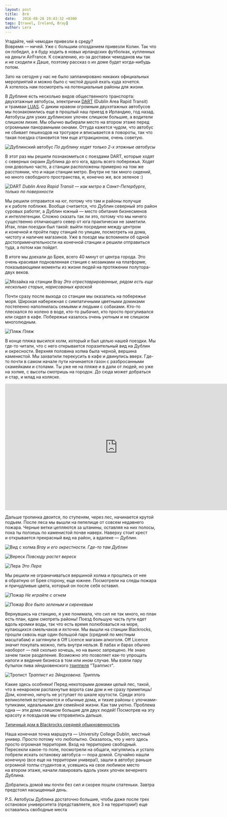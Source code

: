 ```yaml
---
layout: post
title:  Bré
date:   2016-08-28 19:43:32 +0300
tags: [travel, Ireland, Bray]
author: Lera
---
```


Угадайте, чей чемодан привезли в&nbsp;среду?  
Вовремя&nbsp;&mdash; ничей. Уже с&nbsp;большим опозданием привезли Колин. Так что он&nbsp;победил, а&nbsp;я&nbsp;буду ходить в&nbsp;новых ирландских футболках, купленных на деньги AirFrance. К&nbsp;сожалению, из-за доставки чемоданов мы&nbsp;так и&nbsp;не&nbsp;сходили к&nbsp;Даше, поэтому рассказ о&nbsp;их&nbsp;доме будет когда-нибудь потом.

Зато на сегодня у&nbsp;нас не&nbsp;было запланировано никаких официальных мероприятий и&nbsp;можно было с&nbsp;чистой душой ехать куда хочется. А&nbsp;хотелось нам посмотреть на&nbsp;потенциальные районы для жизни. 

В&nbsp;Дублине есть несколько видов общественного транспорта: двухэтажные автобусы, электрички [DART](https://ru.wikipedia.org/wiki/DART) (Dublin Area Rapid Transit) и&nbsp;трамваи [LUAS](https://en.wikipedia.org/wiki/Luas). С&nbsp;диким нравом огромным двухэтажных автобусов мы&nbsp;познакомились еще в&nbsp;прошлый наш приезд в Ирландию, год назад. Автобусы для узких дублинских улочек слишком большие, а&nbsp;водители слишком лихие. Мы&nbsp;обычно выбирали место на&nbsp;втором этаже перед огромными панорамными окнами. Оттуда кажется чудом, что автобус не&nbsp;сбивает пешеходов на&nbsp;тротуаре и&nbsp;вписывается в&nbsp;повороты, так что такая поездка становится тем еще аттракционом, очень советую. 

![Дублинский автобус](/assets/ireland/bray/dublin_bus.jpg)
*По дублину ходят только 2-х этажные автобусы*

В&nbsp;этот раз мы&nbsp;решили познакомиться с&nbsp;поездами DART, которые ходят с&nbsp;северных окраин Дублина до&nbsp;его юга, вдоль всего побережья. Ходят они довольно часто, а&nbsp;станции расположены примерно на&nbsp;том&nbsp;же расстоянии, что и&nbsp;наши станции метро. Внутри не&nbsp;так много сидений, но&nbsp;много свободного пространства, и, конечно же, все зеленое :)

![DART](/assets/ireland/bray/dublin_dart.jpg)
*Dublin Area Rapid Transit &mdash; как метро в Санкт-Петербурге, только по поверхности*

Мы&nbsp;решили отправится на&nbsp;юг, потому что там и&nbsp;районы получше и&nbsp;к&nbsp;работе поближе. Вообще считается, что Дублин северный это район суровых работяг, а Дублин южный — место обитания бизнесменов и&nbsp;интеллегенции. Сложно сказать так ли&nbsp;это, потому что мы&nbsp;ничего существенно отличающего север от юга практически не заметили.  
Итак, план поездки был такой: выйти посредине между центром и&nbsp;конечной и&nbsp;пройти пару станций по&nbsp;улицам, посмотреть на&nbsp;дома, чистоту и&nbsp;наличие магазинов. Уже в&nbsp;поезде мы&nbsp;вспомнили об&nbsp;одной достопримечательности на&nbsp;конечной станции и&nbsp;решили отправиться туда, а&nbsp;потом как пойдет. 

В&nbsp;итоге мы&nbsp;доехали до&nbsp;Брея, всего 40&nbsp;минут от&nbsp;центра города. Это очень красивая подновленная станция с&nbsp;мозаиками на&nbsp;платформе, показывающими моменты из&nbsp;жизни людей на&nbsp;протяжении полутора-двух веков. 

![Мозайка на станции Bray](/assets/ireland/bray/bray_pazzle.jpg)
*Это отреставрированные, рядом есть еще несколько старых, нарисованых краской*

Почти сразу после выхода со&nbsp;станции мы&nbsp;оказались на&nbsp;побережье моря. Широкая набережная с&nbsp;симпатичными цветными домиками постепенно наполнилась семьями и&nbsp;людьми с&nbsp;собаками. Кто-то плескался по&nbsp;колено в&nbsp;воде, кто-то рыбачил, кто просто прогуливался или сидел в&nbsp;кафе. Побережье казалось очень уютным и&nbsp;не&nbsp;слишком многолюдным. 

![Пляж](/assets/ireland/bray/bray_beach.jpg)
*Пляж*

В&nbsp;конце пляжа высился холм, который и&nbsp;был целью нашей поездки. Мы где-то читали, что с&nbsp;него открывается поразительный вид на&nbsp;Дублин и&nbsp;окресности. Верхняя половина холма была черной, вершина каменистой. Мы&nbsp;захватили перекусить в&nbsp;кафе и&nbsp;двинулись вверх. Где-то почти в&nbsp;самом начале пути начинается газон с&nbsp;разбросанными скамейками и&nbsp;столами. Ты&nbsp;уже не&nbsp;на&nbsp;пляже и&nbsp;в&nbsp;дали от&nbsp;людей, но&nbsp;уже на&nbsp;холме, с&nbsp;высоты смотришь на&nbsp;городок. До&nbsp;сюда может добраться и&nbsp;стар, и&nbsp;млад на&nbsp;коляске. 

<iframe width="740" height="417" src="https://www.youtube.com/embed/EfJ-GY48VCU" frameborder="0" allowfullscreen></iframe>  

Дальше тропинка двоится, по&nbsp;ступеням, через лес, начинается крутой подъем. После леса мы&nbsp;вышли на&nbsp;пепелище от&nbsp;совсем недавнего пожара. Черные ветки цепляются за&nbsp;штанины, оставляя на&nbsp;них полосы, пока ты&nbsp;ползешь по&nbsp;каменистой почве наверх. Наверху стоит крест и&nbsp;открывается прекрасный вид на&nbsp;район, а&nbsp;вдалеке&nbsp;&mdash; Дублин.

![Вид с холма](/assets/ireland/bray/hill_view.jpg)
*Bray и его окрестности. Где-то там Дублин*

![Вереск](/assets/ireland/bray/hill_flowers.jpg)
*Повсюду растет вереск*

![Лера](/assets/ireland/bray/lera.jpg)
*Это Лера*

Мы&nbsp;решили не&nbsp;ограничиваться вершиной холма и прошлись от&nbsp;нее в&nbsp;обратную от&nbsp;Брея сторону, еще южнее. Посмотрели на&nbsp;следы пожара и&nbsp;причудливые цвета, который он&nbsp;после себя оставил. 

![Пожар](/assets/ireland/bray/after_fire.jpg)
*Не играйте с огнем*

![Пожар](/assets/ireland/bray/after_fire_2.jpg)
*Все было зеленым и сиреневым*

Вернувшись на&nbsp;станцию, я&nbsp;уже понимала, что сил не&nbsp;так много, но&nbsp;план есть план, едем смотреть районы! Поезд большую часть пути едет вдоль кромки воды, так что есть время полюбоваться на&nbsp;море, купающихся смельчаков и&nbsp;яхточки. Мы&nbsp;вышли на&nbsp;станции Blackrocks, прошли сквозь еще один большой парк (средний по&nbsp;местным масштабам) и&nbsp;заглянули в Off Licence магазин алкоголя. Off Licence значит покупать можно, пить внутри нельзя. В пабах и барах обычно наоборот — пей сколько хочешь, но на вынос запрещено. Не знаю зачем такое разделение. Возможно это позволяет как-то упрощать налоги и ведение бизнеса в том или ином случае. Мы взяли пару бутылок пива эйндховенского [триппеля](https://www.beeradvocate.com/beer/style/58/) "Траппист".  

![Тропист](/assets/ireland/bray/beer.jpg)
*Траппист из Эйндховена. Триппль*

Какие здесь особняки! Перед некоторыми домами целый лес, такой, что в&nbsp;ненароком распахнутые ворота сам дом и&nbsp;не&nbsp;сразу приметишь! Дом, конечно, ничуть не&nbsp;уступает по шкале крутости. Среди этого великолепия встречаются и&nbsp;обычные дома, и&nbsp;тихие районы с&nbsp;улочками-тупиками, идеальными для семейной жизни. Как там уютно. Проблема одна&nbsp;&mdash; эти дома слишком большие для двух людей! Посмотрев на&nbsp;эту красоту и&nbsp;повздыхав мы&nbsp;отправились дальше. 

[Типичный дом в Blackrocks средней обыкновенностиъ](http://www.sherryfitz.ie/residential/for-sale/49636)

Наша конечная точка маршрута&nbsp;&mdash; University College Dublin, местный универ. Просто потому что любопытно. Оказалось, что у&nbsp;него здесь просто огромная территория. Вход на&nbsp;территорию свободный. Пересекли какое-то поле, посмотрели на&nbsp;общаги, нагулялись и устало побрели искать остановку автобуса&nbsp;&mdash; пора домой. Случайно нашли конечную (все еще на территории универа!), зашли в&nbsp;автобус раньше огромной толпы студентов и, усевшись на&nbsp;свое любимое место на&nbsp;втором этаже, начали лавировать вдоль узких улочек вечернего Дублина. 

Добрались домой мы&nbsp;почти без сил и&nbsp;скорее пошли спатеньки. Завтра предстоял насыщенный день.

P.S. Автобусы Дублина достаточно большие, чтобы даже после трех остановок университета (представляете, все 3 на территории!) еще оставались свободные места